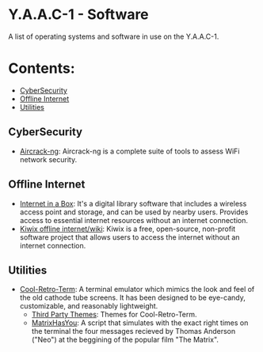 <!-- ======================================== yaac1-software.md Start ======================================== -->


<!-- ------------------------------ Intro Start ------------------------------ -->

# Y.A.A.C-1 - Software

A list of operating systems and software in use on the Y.A.A.C-1.

<!-- ------------------------------ Intro End ------------------------------ -->


<!-- ------------------------------ Overview Start ------------------------------ -->


# Contents:

- [CyberSecurity](#CyberSecurity)
- [Offline Internet](#Offline-Internet)
- [Utilities](#Utilities)

<!-- ------------------------------ Overview End ------------------------------ -->


<!-- ------------------------------ CyberSecurity Start ------------------------------ -->

## CyberSecurity

- [Aircrack-ng](http://www.aircrack-ng.org/): Aircrack-ng is a complete suite of tools to assess WiFi network security. 

<!-- ------------------------------ CyberSecurity End ------------------------------ -->

<!-- ------------------------------ Offline Internet Start ------------------------------ -->

## Offline Internet

- [Internet in a Box](https://internet-in-a-box.org/  ): It's a digital library software that includes a wireless access point and storage, and can be used by nearby users.  Provides access to essential internet resources without an internet connection.
- [Kiwix offline internet/wiki](https://www.kiwix.org/en/): Kiwix is a free, open-source, non-profit software project that allows users to access the internet without an internet connection.

<!-- ------------------------------ Offline Internet End ------------------------------ -->

<!-- ------------------------------ Utilities Start ------------------------------ -->

## Utilities

- [Cool-Retro-Term](https://github.com/Swordfish90/cool-retro-term?tab=readme-ov-file): A terminal emulator which mimics the look and feel of the old cathode tube screens. It has been designed to be eye-candy, customizable, and reasonably lightweight.
  - [Third Party Themes](https://github.com/Swordfish90/cool-retro-term/wiki/Third-Party-Themes): Themes for Cool-Retro-Term.
  - [MatrixHasYou](https://github.com/narkhy/MatrixHasYou?tab=readme-ov-file): A script that simulates with the exact right times on the terminal the four messages recieved by Thomas Anderson ("Neo") at the beggining of the popular film "The Matrix".

<!-- ------------------------------ Utilities End ------------------------------ -->

<!-- ------------------------------ Software End ------------------------------ -->


<!-- ------------------------------ Outro Start ------------------------------ -->

<!-- ------------------------------ Outro End ------------------------------ -->


<!-- ======================================== yaac1-software.md end ======================================== -->
